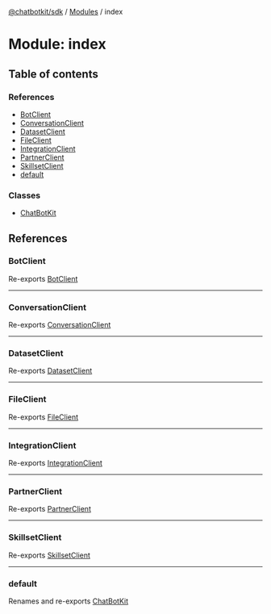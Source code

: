[@chatbotkit/sdk](../README.md) / [Modules](../modules.md) / index

# Module: index

## Table of contents

### References

- [BotClient](index.md#botclient)
- [ConversationClient](index.md#conversationclient)
- [DatasetClient](index.md#datasetclient)
- [FileClient](index.md#fileclient)
- [IntegrationClient](index.md#integrationclient)
- [PartnerClient](index.md#partnerclient)
- [SkillsetClient](index.md#skillsetclient)
- [default](index.md#default)

### Classes

- [ChatBotKit](../classes/index.ChatBotKit.md)

## References

### BotClient

Re-exports [BotClient](../classes/bot.BotClient.md)

___

### ConversationClient

Re-exports [ConversationClient](../classes/conversation.ConversationClient.md)

___

### DatasetClient

Re-exports [DatasetClient](../classes/dataset.DatasetClient.md)

___

### FileClient

Re-exports [FileClient](../classes/file.FileClient.md)

___

### IntegrationClient

Re-exports [IntegrationClient](../classes/integration.IntegrationClient.md)

___

### PartnerClient

Re-exports [PartnerClient](../classes/partner.PartnerClient.md)

___

### SkillsetClient

Re-exports [SkillsetClient](../classes/skillset.SkillsetClient.md)

___

### default

Renames and re-exports [ChatBotKit](../classes/index.ChatBotKit.md)
